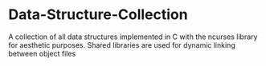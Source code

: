 # Data-Structure-Collection
A collection of all data structures implemented in C with the ncurses library for aesthetic purposes. Shared libraries are used for dynamic linking between object files
